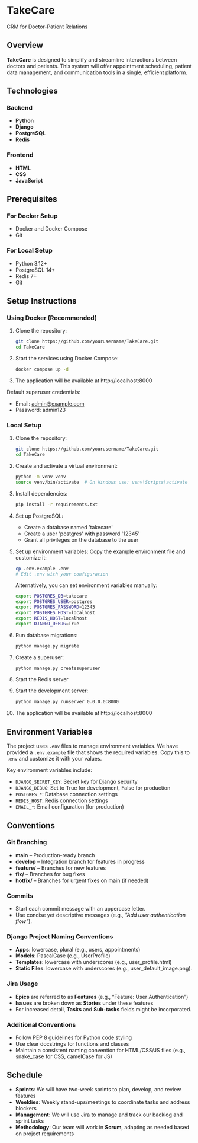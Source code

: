 # TakeCare
CRM for Doctor-Patient Relations

## Overview
**TakeCare** is designed to simplify and streamline interactions between doctors and patients. This system will offer appointment scheduling, patient data management, and communication tools in a single, efficient platform.

## Technologies

### Backend
- **Python** 
- **Django** 
- **PostgreSQL**
- **Redis**

### Frontend
- **HTML** 
- **CSS** 
- **JavaScript**


## Prerequisites

### For Docker Setup
- Docker and Docker Compose
- Git

### For Local Setup
- Python 3.12+
- PostgreSQL 14+
- Redis 7+
- Git

## Setup Instructions

### Using Docker (Recommended)

1. Clone the repository:
   ```bash
   git clone https://github.com/yourusername/TakeCare.git
   cd TakeCare
   ```

2. Start the services using Docker Compose:
   ```bash
   docker compose up -d
   ```

3. The application will be available at http://localhost:8000

Default superuser credentials:
- Email: admin@example.com
- Password: admin123

### Local Setup

1. Clone the repository:
   ```bash
   git clone https://github.com/yourusername/TakeCare.git
   cd TakeCare
   ```

2. Create and activate a virtual environment:
   ```bash
   python -m venv venv
   source venv/bin/activate  # On Windows use: venv\Scripts\activate
   ```

3. Install dependencies:
   ```bash
   pip install -r requirements.txt
   ```

4. Set up PostgreSQL:
   - Create a database named 'takecare'
   - Create a user 'postgres' with password '12345'
   - Grant all privileges on the database to the user

5. Set up environment variables:
   Copy the example environment file and customize it:
   ```bash
   cp .env.example .env
   # Edit .env with your configuration
   ```
   Alternatively, you can set environment variables manually:
   ```bash
   export POSTGRES_DB=takecare
   export POSTGRES_USER=postgres
   export POSTGRES_PASSWORD=12345
   export POSTGRES_HOST=localhost
   export REDIS_HOST=localhost
   export DJANGO_DEBUG=True
   ```

6. Run database migrations:
   ```bash
   python manage.py migrate
   ```

7. Create a superuser:
   ```bash
   python manage.py createsuperuser
   ```

8. Start the Redis server

9. Start the development server:
   ```bash
   python manage.py runserver 0.0.0.0:8000
   ```

10. The application will be available at http://localhost:8000

## Environment Variables

The project uses `.env` files to manage environment variables. We have provided a `.env.example` file that shows the required variables. Copy this to `.env` and customize it with your values.

Key environment variables include:
- `DJANGO_SECRET_KEY`: Secret key for Django security
- `DJANGO_DEBUG`: Set to True for development, False for production
- `POSTGRES_*`: Database connection settings
- `REDIS_HOST`: Redis connection settings
- `EMAIL_*`: Email configuration (for production)

## Conventions

### Git Branching
- **main** – Production-ready branch
- **develop** – Integration branch for features in progress
- **feature/** – Branches for new features
- **fix/** – Branches for bug fixes
- **hotfix/** – Branches for urgent fixes on main (if needed)

### Commits
- Start each commit message with an uppercase letter.
- Use concise yet descriptive messages (e.g., *"Add user authentication flow"*).

### Django Project Naming Conventions 
- **Apps**: lowercase, plural (e.g., users, appointments)
- **Models**: PascalCase (e.g., UserProfile)
- **Templates**: lowercase with underscores (e.g., user_profile.html)
- **Static Files**: lowercase with underscores (e.g., user_default_image.png).

### Jira Usage
- **Epics** are referred to as **Features** (e.g., “Feature: User Authentication”)
- **Issues** are broken down as **Stories** under these features
- For increased detail, **Tasks** and **Sub-tasks** fields might be incorporated.

### Additional Conventions
- Follow PEP 8 guidelines for Python code styling
- Use clear docstrings for functions and classes
- Maintain a consistent naming convention for HTML/CSS/JS files (e.g., snake_case for CSS, camelCase for JS)

## Schedule
- **Sprints**: We will have two-week sprints to plan, develop, and review features
- **Weeklies**: Weekly stand-ups/meetings to coordinate tasks and address blockers
- **Management**: We will use Jira to manage and track our backlog and sprint tasks
- **Methodology**: Our team will work in **Scrum**, adapting as needed based on project requirements

